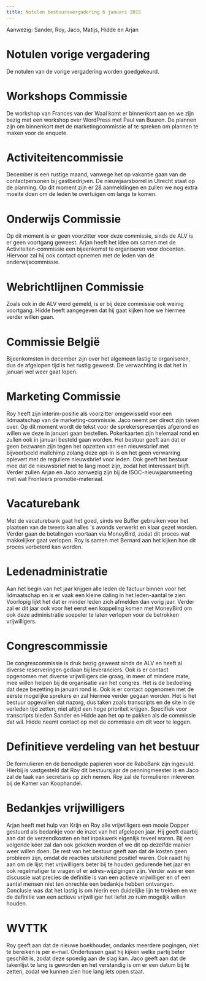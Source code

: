 ```yaml
---
title: Notulen bestuursvergadering 6 januari 2015
---
```

Aanwezig: Sander, Roy, Jaco, Matijs, Hidde en Arjan

# Notulen vorige vergadering

De notulen van de vorige vergadering worden goedgekeurd.

# Workshops Commissie

De workshop van Frances van der Waal komt er binnenkort aan en we zijn bezig met een workshop over WordPress met Paul van Buuren. De plannen zijn om binnenkort met de marketingcommissie af te spreken om plannen te maken voor de enquete.

# Activiteitencommissie

December is een rustige maand, vanwege het op vakantie gaan van de contactpersonen bij gastbedrijven. De nieuwjaarsborrel in Utrecht staat op de planning. Op dit moment zijn er 28 aanmeldingen en zullen we nog extra moeite doen om de leden te overtuigen om langs te komen.

# Onderwijs Commissie

Op dit moment is er geen voorzitter voor deze commissie, sinds de ALV is er geen voortgang geweest. Arjan heeft het idee om samen met de Activiteiten-commissie een bijeenkomst te organiseren voor docenten. Hiervoor zal hij ook contact opnemen met de leden van de onderwijscommissie.

# Webrichtlijnen Commissie

Zoals ook in de ALV werd gemeld, is er bij deze commissie ook weinig voortgang. Hidde heeft aangegeven dat hij gaat kijken hoe we hiermee verder willen gaan.

# Commissie België

Bijeenkomsten in december zijn over het algemeen lastig te organiseren, dus de afgelopen tijd is het rustig geweest. De verwachting is dat het in januari wel weer gaat lopen.

# Marketing Commissie

Roy heeft zijn interim-positie als voorzitter omgewisseld voor een lidmaatschap van de marketing-commissie. Jaco neemt per direct zijn taken over. Op dit moment wordt de tekst voor de sprekerspresentjes afgerond en willen we deze in januari gaan bestellen. Pokerkaarten zijn helemaal rond en zullen ook in januari besteld gaan worden. Het bestuur geeft aan dat er geen bezwaren zijn tegen het opzetten van een nieuwsbrief met bijvoorbeeld mailchimp zolang deze opt-in is en het geen verwarring oplevert met de reguliere nieuwsbrief voor leden. Ook geeft het bestuur mee dat de nieuwsbrief niet te lang moet zijn, zodat het interessant blijft. Verder zullen Arjan en Jaco aanwezig zijn bij de ISOC-nieuwjaarsmeeting met wat Fronteers promotie-materiaal.

# Vacaturebank

Met de vacaturebank gaat het goed, sinds we Buffer gebruiken voor het plaatsen van de tweets kan alles 's avonds verwerkt en klaar gezet worden. Verder gaan de betalingen voortaan via MoneyBird, zodat dit proces wat makkelijker gaat verlopen. Roy is samen met Bernard aan het kijken hoe dit proces verbeterd kan worden.

# Ledenadministratie

Aan het begin van het jaar krijgen alle leden de factuur binnen voor het lidmaatschap en is er vaak een kleine daling in het leden-aantal te zien. Voorlopig lijkt het dat er minder leden zich afmelden dan vorig jaar. Verder zal er dit jaar ook voor het eerst een koppeling komen met MoneyBird om ook deze administratie soepeler te laten verlopen voor de betrokken vrijwilligers.

# Congrescommissie

De congrescommissie is druk bezig geweest sinds de ALV en heeft al diverse reserveringen gedaan bij leveranciers. Ook is er contact opgenomen met diverse vrijwilligers die graag, in meer of mindere mate, mee willen helpen bij de organisatie van het congres. Het is de bedoeling dat deze bezetting in januari rond is. Ook is er contact opgenomen met de eerste mogelijke sprekers en zal hiermee verder gegaan worden. Het is het bestuur opgevallen dat nazorg, dus taken zoals transcripts en de site in de verleden tijd zetten, niet altijd een hoge prioriteit krijgen. Specifiek voor transcripts bieden Sander en Hidde aan het op te pakken als de commissie dat wil. Hidde neemt contact op met de commissie om dit voor te leggen.

# Definitieve verdeling van het bestuur

De formulieren en de benodigde papieren voor de RaboBank zijn ingevuld. Hierbij is vastgesteld dat Roy dit bestuursjaar de penningmeester is en Jaco zal de taak van secretaris op zich nemen. Roy zal de formulieren inleveren bij de Kamer van Koophandel.

# Bedankjes vrijwilligers

Arjan heeft met hulp van Krijn en Roy alle vrijwilligers een mooie Dopper gestuurd als bedankje voor de inzet van het afgelopen jaar. Hij geeft daarbij aan dat de verzendkosten en het inpakwerk eigenlijk teveel waren. Bij een volgende keer zal dan ook gekeken worden of we dit op dezelfde manier weer willen doen. De rest van het bestuur geeft aan dat de kosten geen probleem zijn, omdat de reacties uitsluitend positief waren. Ook raadt hij aan om de lijst met vrijwilligers beter bij te houden gedurende het jaar en ook regelmatiger te vragen of er adres-wijzigingen zijn. Verder was er een discussie wat precies de definitie is van een actieve vrijwilliger en of een aantal mensen niet ten onrechte een bedankje hebben ontvangen. Conclusie was dat het lastig is om hierin een duidelijke lijn te trekken en we de definitie van een actieve vrijwilliger het liefst zo ruim mogelijk willen houden.

# WVTTK

Roy geeft aan dat de nieuwe boekhouder, ondanks meerdere pogingen, niet te bereiken is per e-mail. Ondertussen gaat hij kijken welke partij beter geschikt is, zodat deze spoedig aan de slag kan. Jaco geeft aan dat de takenlijst te lang is geworden en het verstandig is om er een datum bij te zetten, zodat we kunnen zien hoe lang iets open staat.